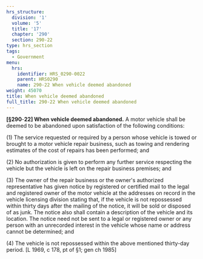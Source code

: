 ```yaml
---
hrs_structure:
  division: '1'
  volume: '5'
  title: '17'
  chapter: '290'
  section: 290-22
type: hrs_section
tags:
  - Government
menu:
  hrs:
    identifier: HRS_0290-0022
    parent: HRS0290
    name: 290-22 When vehicle deemed abandoned
weight: 45070
title: When vehicle deemed abandoned
full_title: 290-22 When vehicle deemed abandoned
---
```

**[§290**-**22] When vehicle deemed abandoned.** A motor vehicle shall be deemed to be abandoned upon satisfaction of the following conditions:

(1) The service requested or required by a person whose vehicle is towed or brought to a motor vehicle repair business, such as towing and rendering estimates of the cost of repairs has been performed; and

(2) No authorization is given to perform any further service respecting the vehicle but the vehicle is left on the repair business premises; and

(3) The owner of the repair business or the owner's authorized representative has given notice by registered or certified mail to the legal and registered owner of the motor vehicle at the addresses on record in the vehicle licensing division stating that, if the vehicle is not repossessed within thirty days after the mailing of the notice, it will be sold or disposed of as junk. The notice also shall contain a description of the vehicle and its location. The notice need not be sent to a legal or registered owner or any person with an unrecorded interest in the vehicle whose name or address cannot be determined; and

(4) The vehicle is not repossessed within the above mentioned thirty-day period. [L 1969, c 178, pt of §1; gen ch 1985]